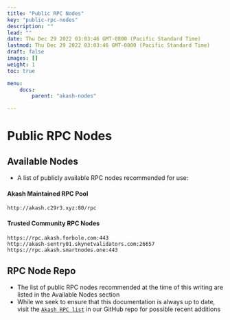 ```yaml
---
title: "Public RPC Nodes"
key: "public-rpc-nodes"
description: ""
lead: ""
date: Thu Dec 29 2022 03:03:46 GMT-0800 (Pacific Standard Time)
lastmod: Thu Dec 29 2022 03:03:46 GMT-0800 (Pacific Standard Time)
draft: false
images: []
weight: 1
toc: true

menu:
    docs:
        parent: "akash-nodes"

---
```

Public RPC Nodes
================

Available Nodes
---------------

*   A list of publicly available RPC nodes recommended for use:

#### Akash Maintained RPC Pool

    http://akash.c29r3.xyz:80/rpc
    

#### Trusted Community RPC Nodes

    https://rpc.akash.forbole.com:443
    http://akash-sentry01.skynetvalidators.com:26657
    https://rpc.akash.smartnodes.one:443
    

RPC Node Repo
-------------

*   The list of public RPC nodes recommended at the time of this writing are listed in the Available Nodes section
*   While we seek to ensure that this documentation is always up to date, visit the [`Akash RPC list`](https://raw.githubusercontent.com/ovrclk/net/master/mainnet/rpc-nodes.txt) in our GitHub repo for possible recent additions